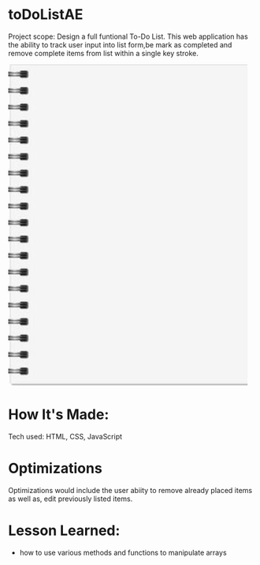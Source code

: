 # toDoListAE
 Project scope: Design a full funtional To-Do List. This web application has the ability to track user input into list form,be mark as completed and remove complete items from list within a single key stroke.
 
 
 ![ screenshot of application](https://github.com/FullStackAbbs/toDoListAE/blob/master/images/ntbkBKGND.png)
# How It's Made:
 Tech used: HTML, CSS, JavaScript

# Optimizations 
Optimizations would include the user abiity to remove already placed items as well as, edit previously listed items.

# Lesson Learned:
* how to use various methods and functions to manipulate arrays
